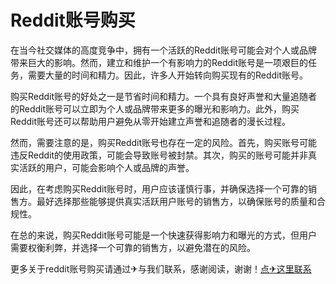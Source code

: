 # Reddit账号购买

在当今社交媒体的高度竞争中，拥有一个活跃的Reddit账号可能会对个人或品牌带来巨大的影响。然而，建立和维护一个有影响力的Reddit账号是一项艰巨的任务，需要大量的时间和精力。因此，许多人开始转向购买现有的Reddit账号。

购买Reddit账号的好处之一是节省时间和精力。一个具有良好声誉和大量追随者的Reddit账号可以立即为个人或品牌带来更多的曝光和影响力。此外，购买Reddit账号还可以帮助用户避免从零开始建立声誉和追随者的漫长过程。

然而，需要注意的是，购买Reddit账号也存在一定的风险。首先，购买账号可能违反Reddit的使用政策，可能会导致账号被封禁。其次，购买的账号可能并非真实活跃的用户，可能会影响个人或品牌的声誉。

因此，在考虑购买Reddit账号时，用户应该谨慎行事，并确保选择一个可靠的销售方。最好选择那些能够提供真实活跃用户账号的销售方，以确保账号的质量和合规性。

在总的来说，购买Reddit账号可能是一个快速获得影响力和曝光的方式，但用户需要权衡利弊，并选择一个可靠的销售方，以避免潜在的风险。

更多关于reddit账号购买请通过✈与我们联系，感谢阅读，谢谢！[点✈这里联系](https://ads.k02.cc)